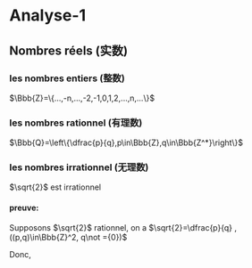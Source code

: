  # Analyse-1



## Nombres réels (实数)  

### les nombres entiers (整数)  

$\Bbb{Z}=\{...,-n,...,-2,-1,0,1,2,...,n,...\}$


### les nombres rationnel (有理数)  

$\Bbb{Q}=\left\{\dfrac{p}{q},p\in\Bbb{Z},q\in\Bbb{Z^*}\right\}$  

### les nombres irrationnel (无理数)  

$\sqrt{2}$  est irrationnel 

#### preuve:  

Supposons $\sqrt{2}$ rationnel, on a $\sqrt{2}=\dfrac{p}{q} , ((p,q)\in\Bbb{Z}^2, q\not ={0})$  

Donc, 
